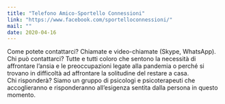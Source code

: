 ```yaml
---
title: "Telefono Amico-Sportello Connessioni"
link: "https://www.facebook.com/sportelloconnessioni/"
mail: ""
date: 2020-04-16
---
```


Come potete contattarci? Chiamate e video-chiamate (Skype, WhatsApp).  
Chi può contattarci? Tutte e tutti coloro che sentono la necessità di affrontare l’ansia e le preoccupazioni legate alla pandemia o perché si trovano in difficoltà ad affrontare la solitudine del restare a casa.  
Chi risponderà? Siamo un gruppo di psicologi e psicoterapeuti che accoglieranno e risponderanno all’esigenza sentita dalla persona in questo momento.
